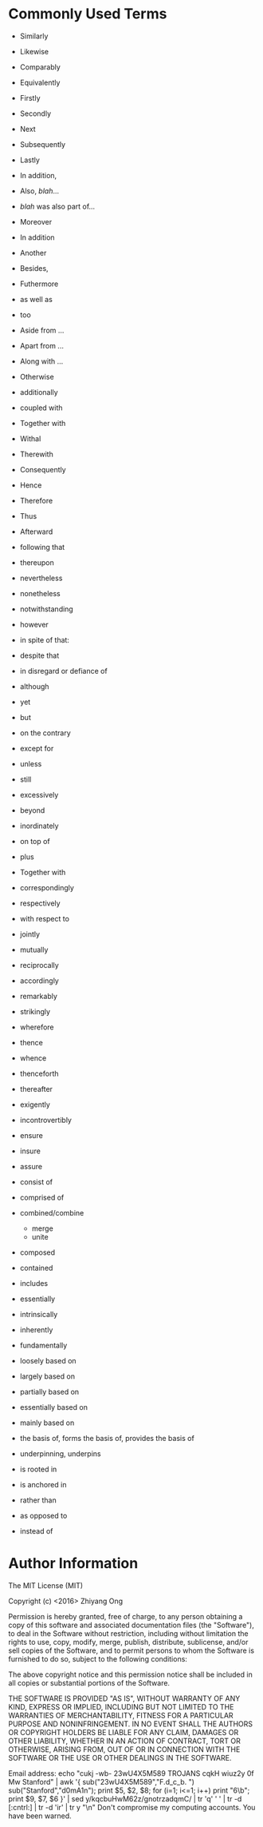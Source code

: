 #	Commonly Used Terms

+ Similarly
+ Likewise
+ Comparably
+ Equivalently


+ Firstly
+ Secondly
+ Next
+ Subsequently
+ Lastly

+ In addition,
+ Also, *blah*...
+ *blah* was also part of...
+ Moreover
+ In addition
+ Another
+ Besides,
+ Futhermore
+ as well as
+ too
+ Aside from ...
+ Apart from ...
+ Along with ...
+ Otherwise
+ additionally
+ coupled with
+ Together with
+ Withal
+ Therewith



+ Consequently
+ Hence
+ Therefore
+ Thus
+ Afterward
+ following that
+ thereupon





+ nevertheless
+ nonetheless
+ notwithstanding
+ however
+ in spite of that:
+ despite that
+ in disregard or defiance of
+ although
+ yet
+ but
+ on the contrary
+ except for
+ unless
+ still





+ excessively
+ beyond
+ inordinately
+ on top of
+ plus
+ Together with

+ correspondingly
+ respectively
+ with respect to
+ jointly
+ mutually
+ reciprocally
+ accordingly
+ remarkably
+ strikingly

+ wherefore
+ thence
+ whence
+ thenceforth
+ thereafter
+ exigently
+ incontrovertibly




+ ensure
+ insure
+ assure






+ consist of
+ comprised of
+ combined/combine
	- merge
	- unite
+ composed
+ contained
+ includes







+ essentially
+ intrinsically
+ inherently
+ fundamentally



+ loosely based on
+ largely based on
+ partially based on
+ essentially based on
+ mainly based on
+ the basis of, forms the basis of, provides the basis of
+ underpinning, underpins
+ is rooted in
+ is anchored in


+ rather than
+ as opposed to
+ instead of








#	Author Information

The MIT License (MIT)

Copyright (c) <2016> Zhiyang Ong

Permission is hereby granted, free of charge, to any person obtaining a copy of this software and associated documentation files (the "Software"), to deal in the Software without restriction, including without limitation the rights to use, copy, modify, merge, publish, distribute, sublicense, and/or sell copies of the Software, and to permit persons to whom the Software is furnished to do so, subject to the following conditions:

The above copyright notice and this permission notice shall be included in all copies or substantial portions of the Software.

THE SOFTWARE IS PROVIDED "AS IS", WITHOUT WARRANTY OF ANY KIND, EXPRESS OR IMPLIED, INCLUDING BUT NOT LIMITED TO THE WARRANTIES OF MERCHANTABILITY, FITNESS FOR A PARTICULAR PURPOSE AND NONINFRINGEMENT. IN NO EVENT SHALL THE AUTHORS OR COPYRIGHT HOLDERS BE LIABLE FOR ANY CLAIM, DAMAGES OR OTHER LIABILITY, WHETHER IN AN ACTION OF CONTRACT, TORT OR OTHERWISE, ARISING FROM, OUT OF OR IN CONNECTION WITH THE SOFTWARE OR THE USE OR OTHER DEALINGS IN THE SOFTWARE.

Email address: echo "cukj -wb- 23wU4X5M589 TROJANS cqkH wiuz2y 0f Mw Stanford" | awk '{ sub("23wU4X5M589","F.d_c_b. ") sub("Stanford","d0mA1n"); print $5, $2, $8; for (i=1; i<=1; i++) print "6\b"; print $9, $7, $6 }' | sed y/kqcbuHwM62z/gnotrzadqmC/ | tr 'q' ' ' | tr -d [:cntrl:] | tr -d 'ir' | tr y "\n"		Don't compromise my computing accounts. You have been warned.
